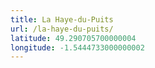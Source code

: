 ```yaml
---
title: La Haye-du-Puits
url: /la-haye-du-puits/
latitude: 49.290705700000004
longitude: -1.5444733000000002
---
```

